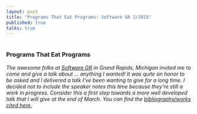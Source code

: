 ```yaml
---
layout: post
title: "Programs That Eat Programs: Software GR 2/2015"
published: true
talks: true
---
```

# 
# 
### Programs That Eat Programs

*The awesome folks at <a href="http://softwaregr.org/">Software GR</a> in Grand Rapids, Michigan invited me to come and give a talk about ... anything I wanted! It was quite an honor to be asked and I delivered a talk I've been wanting to give for a long time. I decided not to include the speaker notes this time because they're still a work in progress. Consider this a first step towards a more well developed talk that I will give at the end of March. You can find the <a href="https://gist.github.com/mrb/e015c37e2b851be2b6ae">bibliography/works cited here.</a>*

<script async class="speakerdeck-embed" data-id="15a389417c064ead93271de4f8daacce" data-ratio="1.33333333333333" src="//speakerdeck.com/assets/embed.js"></script>

